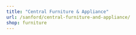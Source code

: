 ```yaml
---
title: "Central Furniture & Appliance"
url: /sanford/central-furniture-and-appliance/
shop: furniture
---
```

